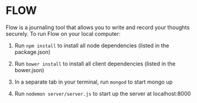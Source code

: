 # FLOW

Flow is a journaling tool that allows you to write and record your thoughts securely. To run Flow on your local computer:


1. Run `npm install` to install all node dependencies (listed in the package.json)


2. Run `bower install` to install all client dependencies (listed in the bower.json)


3. In a separate tab in your terminal, run `mongod` to start mongo up


4. Run `nodemon server/server.js` to start up the server at localhost:8000
